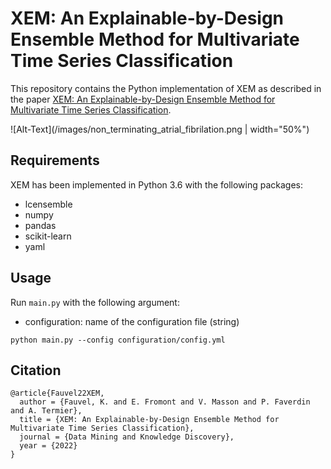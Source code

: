 # XEM: An Explainable-by-Design Ensemble Method for Multivariate Time Series Classification
This repository contains the Python implementation of XEM as described in 
the paper [XEM: An Explainable-by-Design Ensemble Method for Multivariate Time Series Classification](https://hal.inria.fr/hal-03599214/document).

![Alt-Text](/images/non_terminating_atrial_fibrilation.png | width="50%")

## Requirements
XEM has been implemented in Python 3.6 with the following packages:
* lcensemble
* numpy
* pandas
* scikit-learn
* yaml

## Usage
Run `main.py` with the following argument:

* configuration: name of the configuration file (string)

```
python main.py --config configuration/config.yml
```

## Citation
```
@article{Fauvel22XEM,
  author = {Fauvel, K. and E. Fromont and V. Masson and P. Faverdin and A. Termier},
  title = {XEM: An Explainable-by-Design Ensemble Method for Multivariate Time Series Classification},
  journal = {Data Mining and Knowledge Discovery},
  year = {2022}
}
```